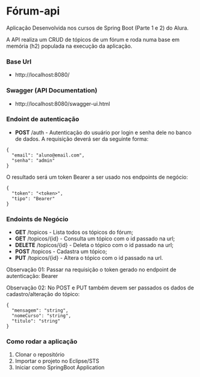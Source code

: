 # Fórum-api
Aplicação Desenvolvida nos cursos de Spring Boot (Parte 1 e 2) do Alura. 

A API realiza um CRUD de tópicos de um fórum e roda numa base em memória (h2) populada na execução da aplicação.

### Base Url
* http://localhost:8080/

### Swagger (API Documentation)
* http://localhost:8080/swagger-ui.html

### Endoint de autenticação
* **POST** /auth - Autenticação do usuário por login e senha dele no banco de dados. A requisição deverá ser da seguinte forma:
```
{
  "email": "aluno@email.com",
  "senha": "admin"
}
```
O resultado será um token Bearer a ser usado nos endpoints de negócio:
```
{
  "token": "<token>",
  "tipo": "Bearer"
}
```


### Endoints de Negócio
* **GET** /topicos - Lista todos os tópicos do fórum;
* **GET** /topicos/{id} - Consulta um tópico com o id passado na url;
* **DELETE** /topicos/{id} - Deleta o tópico com o id passado na url;
* **POST** /topicos - Cadastra um tópico;
* **PUT** /topicos/{id} - Altera o tópico com o id passado na url.

Observação 01: Passar na requisição o token gerado no endpoint de autenticação: Bearer <token>

Observação 02: No POST e PUT também devem ser passados os dados de cadastro/alteração do tópico:
```
{
  "mensagem": "string",
  "nomeCurso": "string",
  "titulo": "string"
}
```

### Como rodar a aplicação
1. Clonar o repositório
2. Importar o projeto no Eclipse/STS
3. Iniciar como SpringBoot Application







